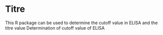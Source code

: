 # Titre
This R package can be used to determine the cutoff value in ELISA and the titre value
Determination of cutoff value of ELISA


